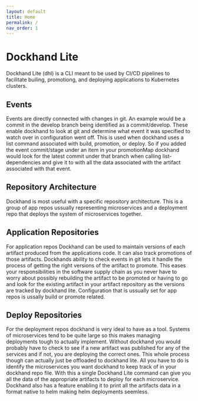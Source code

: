 ```yaml
---
layout: default
title: Home
permalink: /
nav_order: 1
---
```


# Dockhand Lite

Dockhand Lite (dhl) is a CLI meant to be used by CI/CD pipelines to facilitate builing, promotiong, and deploying applications to Kubernetes clusters.


## Events

Events are directly connected with changes in git. An example would be a commit in the develop branch being identified as a commit/develop. These enable dockhand to look at git and determine what event it was specified to watch over in configuration went off. This is used when dockhand uses a list command associated with build, promotion, or deploy. So if you added the event commit/stage under an item in your promotionMap dockhand would look for the latest commit under that branch when calling list-dependencies and give it to with all the data associated with the artifact associated with that event.

## Repository Architecture

Dockhand is most useful with a specific repository architecture. This is a group of app repos ussually representing microservices and a deployment repo that deploys the system of microservices together. 

## Application Repositories

For application repos Dockhand can be used to maintain versions of each artifact produced from the applications code. It can also track promotions of those artifacts. Dockhands ability to check events in git lets it handle the process of getting the right versions of the artifact to promote. This eases your responsibilities in the software supply chain as you never have to worry about possibly rebuilding the artifact to be promoted or having to go and look for the existing artifact in your artifact repository as the versions are tracked by dockhand lite. Configuration that is ussually set for app repos is ussally build or promote related.

## Deploy Repositories

For the deployment repos dockhand is very ideal to have as a tool. Systems of microservices tend to be quite large so this makes managing deployments tough to actually implement. Without dockhand you would probably have to check to see if a new artifact was published for any of the services and if not, you are deploying the correct ones. This whole process though can actually just be offloaded to dockhand lite. All you have to do is identify the microservices you want dockhand to keep track of in your dockhand repo file. With this a single Dockhand Lite command can give you all the data of the appropriate artifacts to deploy for each microservice. Dockhand also has a feature enabling it to print all the artifacts data in a format native to helm making helm deployments seemless.
